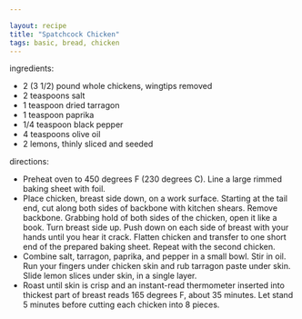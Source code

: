 ```yaml
---

layout: recipe
title: "Spatchcock Chicken"
tags: basic, bread, chicken
---
```


ingredients:
- 2 (3 1/2) pound whole chickens, wingtips removed
- 2 teaspoons salt
- 1 teaspoon dried tarragon
- 1 teaspoon paprika
- 1/4 teaspoon black pepper
- 4 teaspoons olive oil
- 2 lemons, thinly sliced and seeded

directions:
- Preheat oven to 450 degrees F (230 degrees C). Line a large rimmed baking sheet with foil.
- Place chicken, breast side down, on a work surface. Starting at the tail end, cut along both sides of backbone with kitchen shears. Remove backbone. Grabbing hold of both sides of the chicken, open it like a book. Turn breast side up. Push down on each side of breast with your hands until you hear it crack. Flatten chicken and transfer to one short end of the prepared baking sheet. Repeat with the second chicken.
- Combine salt, tarragon, paprika, and pepper in a small bowl. Stir in oil. Run your fingers under chicken skin and rub tarragon paste under skin. Slide lemon slices under skin, in a single layer.
- Roast until skin is crisp and an instant-read thermometer inserted into thickest part of breast reads 165 degrees F, about 35 minutes. Let stand 5 minutes before cutting each chicken into 8 pieces.
